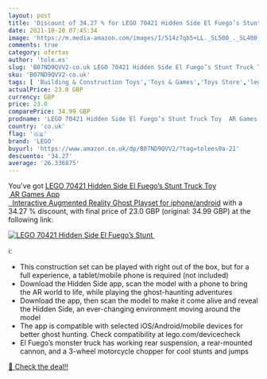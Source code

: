 ```yaml
---
layout: post
title: 'Discount of 34.27 % for LEGO 70421 Hidden Side El Fuego’s Stunt '
date: 2021-10-20 07:45:34
image: 'https://m.media-amazon.com/images/I/514z7qb5+LL._SL500_._SL400_.jpg'
comments: true
category: ofertas
author: 'tole.es'
slug: 'B07ND9QVV2-co.uk LEGO 70421 Hidden Side El Fuego’s Stunt Truck Toy AR...'
sku: 'B07ND9QVV2-co.uk'
tags: [ 'Building & Construction Toys','Toys & Games','Toys Store','lego', ]
actualPrice: 23.0 GBP
currency: GBP
price: 23.0
comparePrice: 34.99 GBP
prodname: 'LEGO 70421 Hidden Side El Fuego’s Stunt Truck Toy  AR Games App   Interactive Augmented Reality Ghost Playset for iphone/android'
country: 'co.uk'
flag: '🇬🇧'
brand: 'LEGO'
buyurl: 'https://www.amazon.co.uk/dp/B07ND9QVV2/?tag=tolees0a-21'
descuento: '34.27'
average: '26.336875'
---
```


You've got [LEGO 70421 Hidden Side El Fuego’s Stunt Truck Toy  AR Games App   Interactive Augmented Reality Ghost Playset for iphone/android](https://www.amazon.co.uk/dp/B07ND9QVV2/?tag=tolees0a-21) with a  34.27 % discount, with final price of 23.0 GBP (original: 34.99 GBP) at the following link:

[![LEGO 70421 Hidden Side El Fuego’s Stunt ](https://m.media-amazon.com/images/I/514z7qb5+LL._SL500_._SL400_.jpg)](https://www.amazon.co.uk/dp/B07ND9QVV2/?tag=tolees0a-21)

ℹ️:

- This construction set can be played with right out of the box, but for a full experience, a tablet/mobile phone is required (not included)
- Download the Hidden Side app, scan the model with a phone to bring the AR world to life, while playing the ghost-haunting adventures
- Download the app, then scan the model to make it come alive and reveal the Hidden Side, an ever-changing environment moving around the model
- The app is compatible with selected iOS/Android/mobile devices for better ghost hunting. Check compatibility at lego.com/devicecheck
- El Fuego’s monster truck has working rear suspension, a rear-mounted cannon, and a 3-wheel motorcycle chopper for cool stunts and jumps

[🛒 Check the deal!!](https://www.amazon.co.uk/dp/B07ND9QVV2/?tag=tolees0a-21)
